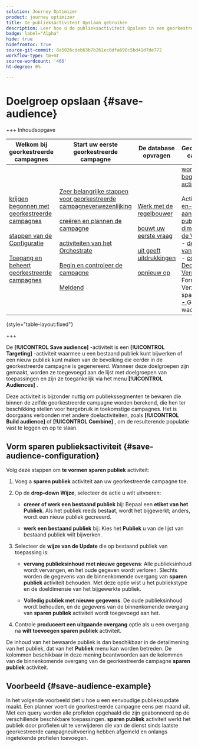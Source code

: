 ```yaml
---
solution: Journey Optimizer
product: journey optimizer
title: De publieksactiviteit Opslaan gebruiken
description: Leer hoe u de publieksactiviteit Opslaan in een georkestreerde campagne gebruikt
badge: label="Alpha"
hide: true
hidefromtoc: true
source-git-commit: 8a5026cdeb63b7b261ec0dfa690c5bd41d7de772
workflow-type: tm+mt
source-wordcount: '466'
ht-degree: 0%

---
```


# Doelgroep opslaan {#save-audience}

+++ Inhoudsopgave

| Welkom bij georkestreerde campagnes | Start uw eerste georkestreerde campagne | De database opvragen | Gecontroleerde campagnes |
|---|---|---|---|
| [ krijgen begonnen met georkestreerde campagnes ](../gs-orchestrated-campaigns.md)<br/><br/>[ stappen van de Configuratie ](../configuration-steps.md)<br/><br/>[ Toegang en beheert georkestreerde campagnes ](../access-manage-orchestrated-campaigns.md) | [ Zeer belangrijke stappen voor georkestreerde campagneverwezenlijking ](../gs-campaign-creation.md)<br/><br/>[ creëren en plannen de campagne ](../create-orchestrated-campaign.md)<br/><br/>[ activiteiten van het Orchestrate ](../orchestrate-activities.md)<br/><br/>[ Begin en controleer de campagne ](../start-monitor-campaigns.md)<br/><br/>[ Meldend ](../reporting-campaigns.md) | [ Werk met de regelbouwer ](../orchestrated-rule-builder.md)<br/><br/>[ bouwt uw eerste vraag ](../build-query.md)<br/><br/>[ uit geeft uitdrukkingen ](../edit-expressions.md)<br/><br/>[ opnieuw op ](../retarget.md) | [ wordt begonnen met activiteiten ](about-activities.md)<br/><br/> Activiteiten:<br/>[ en-sluit zich aan ](and-join.md) - [ bouwt publiek ](build-audience.md) - [ dimensie van de Verandering ](change-dimension.md) - [ de activiteiten van het Kanaal ](channels.md) - [ combineren ](combine.md) - [ Deduplicatie ](deduplication.md) - [ Verrijking ](enrichment.md) Formeel k [ - ](fork.md) Verzoening [ - ](reconciliation.md) sparen publiek <b>[ - ](save-audience.md)</b> Gesplitst [ - ](split.md) wacht [&#128279;](wait.md) |

{style="table-layout:fixed"}

+++


De **[!UICONTROL Save audience]** -activiteit is een **[!UICONTROL Targeting]** -activiteit waarmee u een bestaand publiek kunt bijwerken of een nieuw publiek kunt maken van de bevolking die eerder in de georkestreerde campagne is gegenereerd. Wanneer deze doelgroepen zijn gemaakt, worden ze toegevoegd aan de lijst met doelgroepen van toepassingen en zijn ze toegankelijk via het menu **[!UICONTROL Audiences]** .

Deze activiteit is bijzonder nuttig om publiekssegmenten te bewaren die binnen de zelfde georkestreerde campagne worden berekend, die hen ter beschikking stellen voor hergebruik in toekomstige campagnes. Het is doorgaans verbonden met andere doelactiviteiten, zoals **[!UICONTROL Build audience]** of **[!UICONTROL Combine]** , om de resulterende populatie vast te leggen en op te slaan.

## Vorm sparen publieksactiviteit {#save-audience-configuration}

Volg deze stappen om **te vormen sparen publiek** activiteit:

1. Voeg a **sparen publiek** activiteit aan uw georkestreerde campagne toe.

1. Op de **drop-down Wijze**, selecteer de actie u wilt uitvoeren:

   * **creeer of werk een bestaand publiek** bij: Bepaal een **etiket van het Publiek**. Als het publiek reeds bestaat, wordt het bijgewerkt; anders, wordt een nieuw publiek gecreeerd.

   * **werk een bestaand publiek** bij: Kies het **Publiek** u van de lijst van bestaand publiek wilt bijwerken.

1. Selecteer de **wijze van de Update** die op bestaand publiek van toepassing is:

   * **vervang publieksinhoud met nieuwe gegevens**: Alle publieksinhoud wordt vervangen, en het oude gegeven wordt verloren. Slechts worden de gegevens van de binnenkomende overgang van **sparen publiek** activiteit behouden. Met deze optie wist u het publiekstype en de doeldimensie van het bijgewerkte publiek.

   * **Volledig publiek met nieuwe gegevens**: De oude publieksinhoud wordt behouden, en de gegevens van de binnenkomende overgang van **sparen publiek** activiteit wordt toegevoegd aan het.

1. Controle **produceert een uitgaande overgang** optie als u een overgang na **wilt toevoegen sparen publiek** activiteit.

De inhoud van het bewaarde publiek is dan beschikbaar in de detailmening van het publiek, dat van het **Publiek** menu kan worden betreden. De kolommen beschikbaar in deze mening beantwoorden aan de kolommen van de binnenkomende overgang van de georkestreerde campagne **sparen publiek** activiteit.

## Voorbeeld {#save-audience-example}

In het volgende voorbeeld ziet u hoe u een eenvoudige publieksupdate maakt. Een planner voert de georkestreerde campagne eens per maand uit. Met een query worden alle profielen opgehaald die zijn geabonneerd op de verschillende beschikbare toepassingen. **sparen publiek** activiteit werkt het publiek door profielen uit te verwijderen die van de dienst sinds laatste georkestreerde campagneuitvoering hebben afgemeld en onlangs ingetekende profielen toevoegen.
